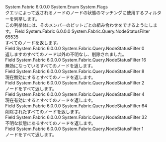 <Type Name="NodeStatusFilter" FullName="System.Fabric.Query.NodeStatusFilter">
  <TypeSignature Language="C#" Value="public enum NodeStatusFilter" />
  <TypeSignature Language="ILAsm" Value=".class public auto ansi sealed NodeStatusFilter extends System.Enum" />
  <TypeSignature Language="DocId" Value="T:System.Fabric.Query.NodeStatusFilter" />
  <TypeSignature Language="VB.NET" Value="Public Enum NodeStatusFilter" />
  <TypeSignature Language="F#" Value="type NodeStatusFilter = " />
  <AssemblyInfo>
    <AssemblyName>System.Fabric</AssemblyName>
    <AssemblyVersion>6.0.0.0</AssemblyVersion>
  </AssemblyInfo>
  <Base>
    <BaseTypeName>System.Enum</BaseTypeName>
  </Base>
  <Attributes>
    <Attribute>
      <AttributeName>System.Flags</AttributeName>
    </Attribute>
  </Attributes>
  <Docs>
    <summary>
            クエリによって返されるノードのノードの状態のマッチングに使用するフィルターを列挙します。
            </summary>
    <remarks>この列挙体には、<see cref="T:System.FlagsAttribute" />そのメンバーのビットごとの組み合わせをできるようにします。</remarks>
  </Docs>
  <Members>
    <Member MemberName="All">
      <MemberSignature Language="C#" Value="All" />
      <MemberSignature Language="ILAsm" Value=".field public static literal valuetype System.Fabric.Query.NodeStatusFilter All = int32(65535)" />
      <MemberSignature Language="DocId" Value="F:System.Fabric.Query.NodeStatusFilter.All" />
      <MemberSignature Language="VB.NET" Value="All" />
      <MemberSignature Language="F#" Value="All = 65535" Usage="System.Fabric.Query.NodeStatusFilter.All" />
      <MemberType>Field</MemberType>
      <AssemblyInfo>
        <AssemblyName>System.Fabric</AssemblyName>
        <AssemblyVersion>6.0.0.0</AssemblyVersion>
      </AssemblyInfo>
      <ReturnValue>
        <ReturnType>System.Fabric.Query.NodeStatusFilter</ReturnType>
      </ReturnValue>
      <MemberValue>65535</MemberValue>
      <Docs>
        <summary>
            すべてのノードを返します。
            </summary>
      </Docs>
    </Member>
    <Member MemberName="Default">
      <MemberSignature Language="C#" Value="Default" />
      <MemberSignature Language="ILAsm" Value=".field public static literal valuetype System.Fabric.Query.NodeStatusFilter Default = int32(0)" />
      <MemberSignature Language="DocId" Value="F:System.Fabric.Query.NodeStatusFilter.Default" />
      <MemberSignature Language="VB.NET" Value="Default" />
      <MemberSignature Language="F#" Value="Default = 0" Usage="System.Fabric.Query.NodeStatusFilter.Default" />
      <MemberType>Field</MemberType>
      <AssemblyInfo>
        <AssemblyName>System.Fabric</AssemblyName>
        <AssemblyVersion>6.0.0.0</AssemblyVersion>
      </AssemblyInfo>
      <ReturnValue>
        <ReturnType>System.Fabric.Query.NodeStatusFilter</ReturnType>
      </ReturnValue>
      <MemberValue>0</MemberValue>
      <Docs>
        <summary>
            返しますのすべてのノード以外の不明なし、削除されました。
            </summary>
      </Docs>
    </Member>
    <Member MemberName="Disabled">
      <MemberSignature Language="C#" Value="Disabled" />
      <MemberSignature Language="ILAsm" Value=".field public static literal valuetype System.Fabric.Query.NodeStatusFilter Disabled = int32(16)" />
      <MemberSignature Language="DocId" Value="F:System.Fabric.Query.NodeStatusFilter.Disabled" />
      <MemberSignature Language="VB.NET" Value="Disabled" />
      <MemberSignature Language="F#" Value="Disabled = 16" Usage="System.Fabric.Query.NodeStatusFilter.Disabled" />
      <MemberType>Field</MemberType>
      <AssemblyInfo>
        <AssemblyName>System.Fabric</AssemblyName>
        <AssemblyVersion>6.0.0.0</AssemblyVersion>
      </AssemblyInfo>
      <ReturnValue>
        <ReturnType>System.Fabric.Query.NodeStatusFilter</ReturnType>
      </ReturnValue>
      <MemberValue>16</MemberValue>
      <Docs>
        <summary>
            無効になっているすべてのノードを返します。
            </summary>
      </Docs>
    </Member>
    <Member MemberName="Disabling">
      <MemberSignature Language="C#" Value="Disabling" />
      <MemberSignature Language="ILAsm" Value=".field public static literal valuetype System.Fabric.Query.NodeStatusFilter Disabling = int32(8)" />
      <MemberSignature Language="DocId" Value="F:System.Fabric.Query.NodeStatusFilter.Disabling" />
      <MemberSignature Language="VB.NET" Value="Disabling" />
      <MemberSignature Language="F#" Value="Disabling = 8" Usage="System.Fabric.Query.NodeStatusFilter.Disabling" />
      <MemberType>Field</MemberType>
      <AssemblyInfo>
        <AssemblyName>System.Fabric</AssemblyName>
        <AssemblyVersion>6.0.0.0</AssemblyVersion>
      </AssemblyInfo>
      <ReturnValue>
        <ReturnType>System.Fabric.Query.NodeStatusFilter</ReturnType>
      </ReturnValue>
      <MemberValue>8</MemberValue>
      <Docs>
        <summary>
            現在無効にするとすべてのノードを返します。
            </summary>
      </Docs>
    </Member>
    <Member MemberName="Down">
      <MemberSignature Language="C#" Value="Down" />
      <MemberSignature Language="ILAsm" Value=".field public static literal valuetype System.Fabric.Query.NodeStatusFilter Down = int32(2)" />
      <MemberSignature Language="DocId" Value="F:System.Fabric.Query.NodeStatusFilter.Down" />
      <MemberSignature Language="VB.NET" Value="Down" />
      <MemberSignature Language="F#" Value="Down = 2" Usage="System.Fabric.Query.NodeStatusFilter.Down" />
      <MemberType>Field</MemberType>
      <AssemblyInfo>
        <AssemblyName>System.Fabric</AssemblyName>
        <AssemblyVersion>6.0.0.0</AssemblyVersion>
      </AssemblyInfo>
      <ReturnValue>
        <ReturnType>System.Fabric.Query.NodeStatusFilter</ReturnType>
      </ReturnValue>
      <MemberValue>2</MemberValue>
      <Docs>
        <summary>
            ノードをすべて返します。
            </summary>
      </Docs>
    </Member>
    <Member MemberName="Enabling">
      <MemberSignature Language="C#" Value="Enabling" />
      <MemberSignature Language="ILAsm" Value=".field public static literal valuetype System.Fabric.Query.NodeStatusFilter Enabling = int32(4)" />
      <MemberSignature Language="DocId" Value="F:System.Fabric.Query.NodeStatusFilter.Enabling" />
      <MemberSignature Language="VB.NET" Value="Enabling" />
      <MemberSignature Language="F#" Value="Enabling = 4" Usage="System.Fabric.Query.NodeStatusFilter.Enabling" />
      <MemberType>Field</MemberType>
      <AssemblyInfo>
        <AssemblyName>System.Fabric</AssemblyName>
        <AssemblyVersion>6.0.0.0</AssemblyVersion>
      </AssemblyInfo>
      <ReturnValue>
        <ReturnType>System.Fabric.Query.NodeStatusFilter</ReturnType>
      </ReturnValue>
      <MemberValue>4</MemberValue>
      <Docs>
        <summary>
            現在有効にするとすべてのノードを返します。
            </summary>
      </Docs>
    </Member>
    <Member MemberName="Removed">
      <MemberSignature Language="C#" Value="Removed" />
      <MemberSignature Language="ILAsm" Value=".field public static literal valuetype System.Fabric.Query.NodeStatusFilter Removed = int32(64)" />
      <MemberSignature Language="DocId" Value="F:System.Fabric.Query.NodeStatusFilter.Removed" />
      <MemberSignature Language="VB.NET" Value="Removed" />
      <MemberSignature Language="F#" Value="Removed = 64" Usage="System.Fabric.Query.NodeStatusFilter.Removed" />
      <MemberType>Field</MemberType>
      <AssemblyInfo>
        <AssemblyName>System.Fabric</AssemblyName>
        <AssemblyVersion>6.0.0.0</AssemblyVersion>
      </AssemblyInfo>
      <ReturnValue>
        <ReturnType>System.Fabric.Query.NodeStatusFilter</ReturnType>
      </ReturnValue>
      <MemberValue>64</MemberValue>
      <Docs>
        <summary>
            削除されたすべてのノードを返します。
            </summary>
      </Docs>
    </Member>
    <Member MemberName="Unknown">
      <MemberSignature Language="C#" Value="Unknown" />
      <MemberSignature Language="ILAsm" Value=".field public static literal valuetype System.Fabric.Query.NodeStatusFilter Unknown = int32(32)" />
      <MemberSignature Language="DocId" Value="F:System.Fabric.Query.NodeStatusFilter.Unknown" />
      <MemberSignature Language="VB.NET" Value="Unknown" />
      <MemberSignature Language="F#" Value="Unknown = 32" Usage="System.Fabric.Query.NodeStatusFilter.Unknown" />
      <MemberType>Field</MemberType>
      <AssemblyInfo>
        <AssemblyName>System.Fabric</AssemblyName>
        <AssemblyVersion>6.0.0.0</AssemblyVersion>
      </AssemblyInfo>
      <ReturnValue>
        <ReturnType>System.Fabric.Query.NodeStatusFilter</ReturnType>
      </ReturnValue>
      <MemberValue>32</MemberValue>
      <Docs>
        <summary>
            不明な状態にあるすべてのノードを返します。
            </summary>
      </Docs>
    </Member>
    <Member MemberName="Up">
      <MemberSignature Language="C#" Value="Up" />
      <MemberSignature Language="ILAsm" Value=".field public static literal valuetype System.Fabric.Query.NodeStatusFilter Up = int32(1)" />
      <MemberSignature Language="DocId" Value="F:System.Fabric.Query.NodeStatusFilter.Up" />
      <MemberSignature Language="VB.NET" Value="Up" />
      <MemberSignature Language="F#" Value="Up = 1" Usage="System.Fabric.Query.NodeStatusFilter.Up" />
      <MemberType>Field</MemberType>
      <AssemblyInfo>
        <AssemblyName>System.Fabric</AssemblyName>
        <AssemblyVersion>6.0.0.0</AssemblyVersion>
      </AssemblyInfo>
      <ReturnValue>
        <ReturnType>System.Fabric.Query.NodeStatusFilter</ReturnType>
      </ReturnValue>
      <MemberValue>1</MemberValue>
      <Docs>
        <summary>
            ノードをすべて返します。
            </summary>
      </Docs>
    </Member>
  </Members>
</Type>